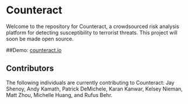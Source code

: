 # Counteract

Welcome to the repository for Counteract, a crowdsourced risk analysis platform
for detecting susceptibility to terrorist threats. This project will soon be made open source.

##Demo:
[counteract.io](http://counteract.io)

## Contributors

The following individuals are currently contributing to Counteract: Jay Shenoy,
Andy Kamath, Patrick DeMichele, Karan Kanwar, Kelsey Nieman, Matt Zhou, Michelle Huang, and Rufus Behr.
